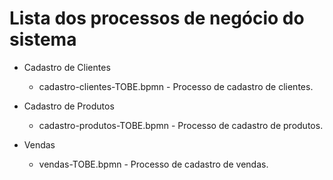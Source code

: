 # Lista dos processos de negócio do sistema

* Cadastro de Clientes
  * cadastro-clientes-TOBE.bpmn - Processo de cadastro de clientes.
 
* Cadastro de Produtos
  * cadastro-produtos-TOBE.bpmn - Processo de cadastro de produtos.
    
* Vendas
  * vendas-TOBE.bpmn - Processo de cadastro de vendas.

